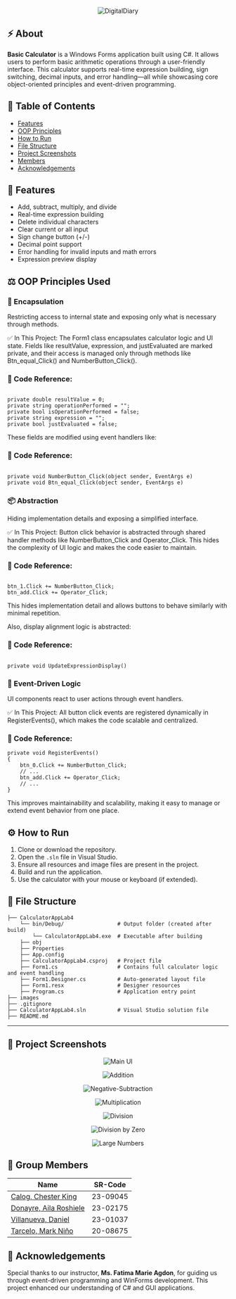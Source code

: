 <p align="center">
  <img src="images/Calculator Main Banner.png" style="max-width: 600px; height: auto;" alt="DigitalDiary">
</p>

## ⚡ About
**Basic Calculator** is a Windows Forms application built using C#. It allows users to perform basic arithmetic operations through a user-friendly interface. This calculator supports real-time expression building, sign switching, decimal inputs, and error handling—all while showcasing core object-oriented principles and event-driven programming.

## 📔 Table of Contents
- [Features](#features)
- [OOP Principles](#oop-principles)
- [How to Run](#how-to-run)
- [File Structure](#file-structure)
- [Project Screenshots](#screenshots)
- [Members](#members)
- [Acknowledgements](#acknowledgements)

## <a id="features">🔢 Features</a>
- Add, subtract, multiply, and divide
- Real-time expression building
- Delete individual characters
- Clear current or all input
- Sign change button (+/-)
- Decimal point support
- Error handling for invalid inputs and math errors
- Expression preview display

## <a id="oop-principles">⚖️ OOP Principles Used</a>

### 🔐 Encapsulation

Restricting access to internal state and exposing only what is necessary through methods.

✅ In This Project:
The Form1 class encapsulates calculator logic and UI state.
Fields like resultValue, expression, and justEvaluated are marked private, and their access is managed only through methods like Btn_equal_Click() and NumberButton_Click().

### 📁 Code Reference:
```

private double resultValue = 0;
private string operationPerformed = "";
private bool isOperationPerformed = false;
private string expression = "";
private bool justEvaluated = false;

```
These fields are modified using event handlers like:

### 📁 Code Reference:
```

private void NumberButton_Click(object sender, EventArgs e)
private void Btn_equal_Click(object sender, EventArgs e)

```

### 📦 Abstraction

Hiding implementation details and exposing a simplified interface.

✅ In This Project:
Button click behavior is abstracted through shared handler methods like NumberButton_Click and Operator_Click.
This hides the complexity of UI logic and makes the code easier to maintain.

### 📁 Code Reference:
```

btn_1.Click += NumberButton_Click;
btn_add.Click += Operator_Click;

```

This hides implementation detail and allows buttons to behave similarly with minimal repetition.

Also, display alignment logic is abstracted:

### 📁 Code Reference:
```

private void UpdateExpressionDisplay()

```

### 🧠 Event-Driven Logic

UI components react to user actions through event handlers.

✅ In This Project:
All button click events are registered dynamically in RegisterEvents(), which makes the code scalable and centralized.

### 📁 Code Reference:
```
private void RegisterEvents()
{
    btn_0.Click += NumberButton_Click;
    // ...
    btn_add.Click += Operator_Click;
    // ...
}

```

This improves maintainability and scalability, making it easy to manage or extend event behavior from one place.


## <a id="how-to-run">⚙️ How to Run</a>

1. Clone or download the repository.
2. Open the `.sln` file in Visual Studio.
3. Ensure all resources and image files are present in the project.
4. Build and run the application.
5. Use the calculator with your mouse or keyboard (if extended).

## <a id="file-structure">📁 File Structure</a>

```
├── CalculatorAppLab4
    └── bin/Debug/                 # Output folder (created after build)
        └── CalculatorAppLab4.exe  # Executable after building
    ├── obj
    ├── Properties
    ├── App.config
    ├── CalculatorAppLab4.csproj   # Project file
    ├── Form1.cs                   # Contains full calculator logic and event handling
    ├── Form1.Designer.cs          # Auto-generated layout file
    ├── Form1.resx                 # Designer resources
    ├── Program.cs                 # Application entry point
├── images
├── .gitignore
├── CalculatorAppLab4.sln          # Visual Studio solution file
├── README.md
```

---

## <a id="screenshots">📸 Project Screenshots</a>

<p align="center">
  <img src="images/Initial.png" style="max-width: 600px; height: auto;" alt="Main UI">
</p>

<p align="center">
  <img src="images/Addition.png" style="max-width: 600px; height: auto;" alt="Addition">
</p>

<p align="center">
  <img src="images/Negative-Subtraction.png" style="max-width: 600px; height: auto;" alt="Negative-Subtraction">
</p>

<p align="center">
  <img src="images/Multiplication.png" style="max-width: 600px; height: auto;" alt="Multiplication">
</p>

<p align="center">
  <img src="images/Division.png" style="max-width: 600px; height: auto;" alt="Division">
</p>

<p align="center">
  <img src="images/Division by Zero.png" style="max-width: 600px; height: auto;" alt="Division by Zero">
</p>

<p align="center">
  <img src="images/Large Numbers.png" style="max-width: 600px; height: auto;" alt="Large Numbers">
</p>

## <a id="members">👥 Group Members</a>

| Name | SR-Code | 
|------|---------|
| [Calog, Chester King](https://github.com/ChesterCalog) | 23-09045 |   
| [Donayre, Aila Roshiele](https://github.com/ailadonayre) | 23-02175 |  
| [Villanueva, Daniel](https://github.com/danielbvillanueva) | 23-01037 | 
| [Tarcelo, Mark Niño](https://github.com/ElgatoMe0w) | 20-08675 | 

## <a id="acknowledgements">💎 Acknowledgements</a>
Special thanks to our instructor, **Ms. Fatima Marie Agdon**, for guiding us through event-driven programming and WinForms development. This project enhanced our understanding of C# and GUI applications.
